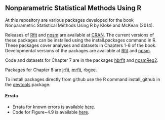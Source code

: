 Nonparametric Statistical Methods Using R
-----------------------------------------

At this repository are various packages developed for the book
Nonparametric Statistical Methods Using R by Kloke and McKean (2014).

Releases of 
[Rfit](http://cran.r-project.org/web/packages/Rfit/index.html) 
and 
[npsm](http://cran.r-project.org/web/packages/npsm/index.html)
 are available at 
[CRAN](http://cran.r-project.org/).
The current versions of these packages can be installed using the install.packages command in R.
These packages cover analyses and datasets in Chapters 1-6 of the book.
Developmental versions of the packages are available at
[Rfit](https://github.com/kloke/Rfit)
and
[npsm](https://github.com/kloke/npsm).

Code and datasets for Chapter 7 are in the packages
[hbrfit](https://github.com/kloke/hbrfit)
and 
[npsmReg2](https://github.com/kloke/npsmReg2).

Packages for Chapter 8 are 
[jrfit](https://github.com/kloke/jrfit),
[mrfit](https://github.com/kloke/mrfit),
rbgee.

To install packages directly from github use the R command
install_github in the [devtools](http://cran.r-project.org/web/packages/devtools/index.html) package.

#### Errata  ####
* Errata for known errors is available [here](./errata.md).
* Code for Figure~4.9 is available [here](./figure4_9.r).
